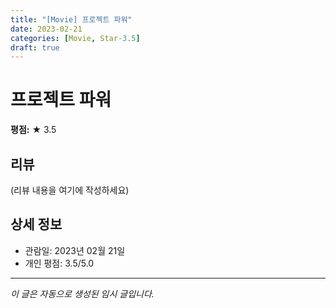 ```yaml
---
title: "[Movie] 프로젝트 파워"
date: 2023-02-21
categories: [Movie, Star-3.5]
draft: true
---
```


# 프로젝트 파워

**평점:** ★ 3.5

## 리뷰

(리뷰 내용을 여기에 작성하세요)

## 상세 정보

- 관람일: 2023년 02월 21일
- 개인 평점: 3.5/5.0

---

*이 글은 자동으로 생성된 임시 글입니다.*
